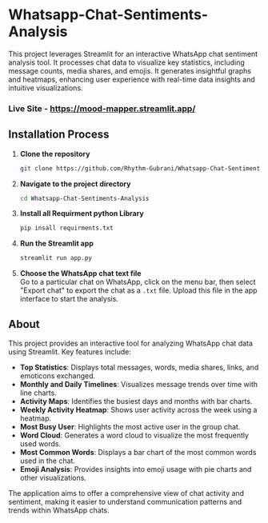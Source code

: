 # Whatsapp-Chat-Sentiments-Analysis
This project leverages Streamlit for an interactive WhatsApp chat sentiment analysis tool. It processes chat data to visualize key statistics, including message counts, media shares, and emojis. It generates insightful graphs and heatmaps, enhancing user experience with real-time data insights and intuitive visualizations.
### Live Site - https://mood-mapper.streamlit.app/
## Installation Process

1. **Clone the repository**  
   ```bash
   git clone https://github.com/Rhythm-Gubrani/Whatsapp-Chat-Sentiments-Analysis.git
   ```

2. **Navigate to the project directory**  
   ```bash
   cd Whatsapp-Chat-Sentiments-Analysis
   ```
3. **Install all Requirment python Library**
   ```bash
   pip insall requirments.txt
   ```
4. **Run the Streamlit app**  
   ```bash
   streamlit run app.py
   ```

5. **Choose the WhatsApp chat text file**  
   Go to a particular chat on WhatsApp, click on the menu bar, then select "Export chat" to export the chat as a `.txt` file. Upload this file in the app interface to start the analysis.

## About

This project provides an interactive tool for analyzing WhatsApp chat data using Streamlit. Key features include:

- **Top Statistics**: Displays total messages, words, media shares, links, and emoticons exchanged.
- **Monthly and Daily Timelines**: Visualizes message trends over time with line charts.
- **Activity Maps**: Identifies the busiest days and months with bar charts.
- **Weekly Activity Heatmap**: Shows user activity across the week using a heatmap.
- **Most Busy User**: Highlights the most active user in the group chat.
- **Word Cloud**: Generates a word cloud to visualize the most frequently used words.
- **Most Common Words**: Displays a bar chart of the most common words used in the chat.
- **Emoji Analysis**: Provides insights into emoji usage with pie charts and other visualizations.

The application aims to offer a comprehensive view of chat activity and sentiment, making it easier to understand communication patterns and trends within WhatsApp chats.
